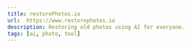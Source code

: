 ```yaml
---
title: restorePhotos.io
url:  https://www.restorephotos.io
description: Restoring old photos using AI for everyone.
tags: [ai, photo, tool]
---
```

